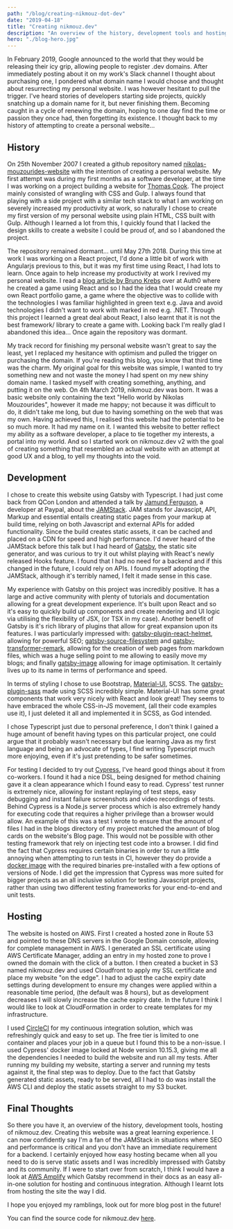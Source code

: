 ```yaml
---
path: "/blog/creating-nikmouz-dot-dev"
date: "2019-04-18"
title: "Creating nikmouz.dev"
description: "An overview of the history, development tools and hosting of nikmouz.dev"
hero: "./blog-hero.jpg"
---
```

In February 2019, Google announced to the world that they would be releasing their icy grip, allowing people to register .dev domains.
After immediately posting about it on my work's Slack channel I thought about purchasing one, I pondered what domain name I would choose and thought about resurrecting my personal website.
I was however hesitant to pull the trigger. I've heard stories of developers starting side projects, quickly snatching up a domain name for it, but never finishing them.
Becoming caught in a cycle of renewing the domain, hoping to one day find the time or passion they once had, then forgetting its existence.
I thought back to my history of attempting to create a personal website...

## History
On 25th November 2007 I created a github repository named [nikolas-mouzourides-website](https://github.com/Mouzourides/nikolas-mouzourides-website) with the intention of creating a personal website.
My first attempt was during my first months as a software developer, at the time I was working on a project building a website for [Thomas Cook](https://www.blackpepper.co.uk/projects/thomas-cook-money).
The project mainly consisted of wrangling with CSS and Gulp. I always found that playing with a side project with a similar tech stack to what I am working on 
severely increased my productivity at work, so naturally I chose to create my first version of my personal website using plain HTML, CSS built with Gulp. 
Although I learned a lot from this, I quickly found that I lacked the design skills to create a website I could be proud of, and so I abandoned the project.

The repository remained dormant... until May 27th 2018. During this time at work I was working on a React project, I'd done a little bit of work with Angularjs previous to this,
but it was my first time using React, I had lots to learn. Once again to help increase my productivity at work I revived my personal website.
I read a [blog article by Bruno Krebs](https://auth0.com/blog/developing-games-with-react-redux-and-svg-part-1/) over at Auth0 where he created a game
using React and so I had the idea that I would create my own React portfolio game, a game where the objective was to collide with the technologies I was familiar
highlighted in green text e.g. Java and avoid technologies I didn't want to work with marked in red e.g. .NET.
Through this project I learned a great deal about React, I also learnt that it is not the best framework/ library to create a game with.
Looking back I'm really glad I abandoned this idea... Once again the repository was dormant.

My track record for finishing my personal website wasn't great to say the least, yet I replaced my hesitance with optimism and pulled the trigger on purchasing the domain.
If you're reading this blog, you know that third time was the charm. My original goal for this website was simple, I wanted to try something new
and not waste the money I had spent on my new shiny domain name. I tasked myself with creating something, anything, and putting it on the web.
On 4th March 2019, nikmouz.dev was born. It was a basic website only containing the text "Hello world by Nikolas Mouzourides", however it made me happy; not because it was difficult to do, it didn't take me long,
but due to having something on the web that was my own. Having achieved this, I realised this website had the potential to be so much more.
It had my name on it. I wanted this website to better reflect my ability as a software developer, a place to tie together my interests,
a portal into my world. And so I started work on nikmouz.dev v2 with the goal of creating something that resembled an actual website
with an attempt at good UX and a blog, to yell my thoughts into the void.

## Development
I chose to create this website using Gatsby with Typescript. I had just come back from QCon London and attended a talk by [Jamund Ferguson](https://qconlondon.com/london2019/speakers/jamund-ferguson), a
developer at Paypal, about the [JAMStack](https://qconlondon.com/london2019/presentation/bringing-jamstack-enterprise).
JAM stands for Javascipt, API, Markup and essential entails creating static pages from your markup at build time, relying on both Javascript and external APIs for added functionality.
Since the build creates static assets, it can be cached and placed on a CDN for speed and high performance.
I'd never heard of the JAMStack before this talk but I had heard of [Gatsby](https://www.gatsbyjs.org/),
the static site generator, and was curious to try it out whilst playing with React's newly released Hooks feature. 
I found that I had no need for a backend and if this changed in the future, I could rely on APIs. I found myself adopting the JAMStack,
although it's terribly named, I felt it made sense in this case.

My experience with Gatsby on this project was incredibly positive. It has a large and active community with plenty of tutorials and documentation allowing for a great
development experience. It's built upon React and so it's easy to quickly build up components and create rendering and UI logic via utilising the flexibility of JSX,
(or TSX in my case). Another benefit of Gatsby is it's rich library of plugins that allow for great expansion upon its features. I was particularly impressed with:
[gatsby-plugin-react-helmet](https://www.gatsbyjs.org/packages/gatsby-plugin-react-helmet/), allowing for powerful SEO;
[gatsby-source-filesystem](https://www.gatsbyjs.org/packages/gatsby-source-filesystem/) and [gatsby-transformer-remark](https://www.gatsbyjs.org/packages/gatsby-transformer-remark/),
allowing for the creation of web pages from markdown files, which was a huge selling point to me allowing to easily move my blogs;
and finally [gatsby-image](https://www.gatsbyjs.org/packages/gatsby-image/) allowing for image optimisation. It certainly lives up to its name in terms of performance and speed.

In terms of styling I chose to use Bootstrap, [Material-UI](https://material-ui.com/), SCSS. The [gatsby-plugin-sass](https://www.gatsbyjs.org/packages/gatsby-plugin-sass/) made using SCSS incredibly simple.
Material-UI has some great components that work very nicely with React and look great!
They seems to have embraced the whole CSS-in-JS movement, (all their code examples use it), I just deleted it all and implemented it in SCSS,
as God intended.

I chose Typescript just due to personal preference, I don't think I gained a huge amount of benefit having types on this particular project,
one could argue that it probably wasn't necessary but due learning Java as my first language and being an advocate of types,
I find writing Typescript much more enjoying, even if it's just pretending to be safer sometimes.

For testing I decided to try out [Cypress](https://www.cypress.io/), I've heard good things about it from co-workers. I found it had a nice DSL, being designed 
for method chaining gave it a clean appearance which I found easy to read. Cypress' test runner is extremely nice,
allowing for instant replaying of test steps, easy debugging and instant failure screenshots and video recordings of tests.
Behind Cypress is a Node.js server process which is also extremely handy for executing code that requires a higher privilege than a browser would allow.
An example of this was a test I wrote to ensure that the amount of files I had in the blogs directory of my project matched the amount of blog cards on 
the website's Blog page. This would not be possible with other testing framework that rely on injecting test code into a browser. I did find the fact
that Cypress requires certain binaries in order to run a little annoying when attempting to run tests in CI, however they do provide a
[docker image](https://hub.docker.com/r/cypress/base) with the required binaries pre-installed with a few options of versions of Node.
I did get the impression that Cypress was more suited for bigger projects as an all inclusive solution for testing Javascript projects,
rather than using two different testing frameworks for your end-to-end and unit tests.

## Hosting
The website is hosted on AWS. First I created a hosted zone in Route 53 and pointed to these DNS servers in the Google Domain console, allowing for complete
management in AWS. I generated an SSL certificate using AWS Certificate Manager, adding an entry in my hosted zone to prove I owned the domain
with the click of a button. I then created a bucket in S3 named nikmouz.dev and used Cloudfront to apply my SSL certificate
and place my website "on the edge". I had to adjust the cache expiry date settings during development to ensure my changes were applied within
a reasonable time period, (the default was 8 hours), but as development decreases I will slowly increase the cache expiry date.
In the future I think I would like to look at CloudFormation in order to create templates for my infrastructure.

I used [CircleCI](https://circleci.com/) for my continuous integration solution, which was refreshingly quick and easy to set up. The free tier is limited to one container and places your job
in a queue but I found this to be a non-issue. I used Cypress' docker image locked at Node version 10.15.3, giving me all the dependencies I needed to build
the website and run all my tests. After running my building my website, starting a server and running my tests against it, the final step was to deploy.
Due to the fact that Gatsby generated static assets, ready to be served, all I had to do was install the AWS CLI 
and deploy the static assets straight to my S3 bucket.

## Final Thoughts
So there you have it, an overview of the history, development tools, hosting of nikmouz.dev. Creating this website was a great learning
experience. I can now confidently say I'm a fan of the JAMStack in situations where SEO and performance is critical and you don't have an immediate requirement for a backend.
I certainly enjoyed how easy hosting became when all you need to do is serve static assets and I was incredibly impressed with Gatsby and its community.
If I were to start over from scratch, I think I would have a look at
[AWS Amplify](https://aws-amplify.github.io/) which Gatsby recommend in their docs as an easy all-in-one solution for hosting and continuous integration.
Although I learnt lots from hosting the site the way I did.

I hope you enjoyed my ramblings, look out for more blog post in the future! 

You can find the source code for nikmouz.dev [here](https://github.com/Mouzourides/nikolas-mouzourides-website).